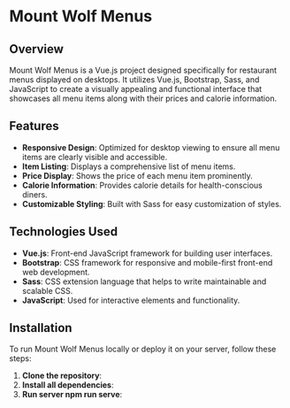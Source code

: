 # Mount Wolf Menus

## Overview

Mount Wolf Menus is a Vue.js project designed specifically for restaurant menus displayed on desktops. It utilizes Vue.js, Bootstrap, Sass, and JavaScript to create a visually appealing and functional interface that showcases all menu items along with their prices and calorie information.

## Features

- **Responsive Design**: Optimized for desktop viewing to ensure all menu items are clearly visible and accessible.
- **Item Listing**: Displays a comprehensive list of menu items.
- **Price Display**: Shows the price of each menu item prominently.
- **Calorie Information**: Provides calorie details for health-conscious diners.
- **Customizable Styling**: Built with Sass for easy customization of styles.

## Technologies Used

- **Vue.js**: Front-end JavaScript framework for building user interfaces.
- **Bootstrap**: CSS framework for responsive and mobile-first front-end web development.
- **Sass**: CSS extension language that helps to write maintainable and scalable CSS.
- **JavaScript**: Used for interactive elements and functionality.

## Installation

To run Mount Wolf Menus locally or deploy it on your server, follow these steps:

1. **Clone the repository**:
2. **Install all dependencies**:
3. **Run server npm run serve**:
